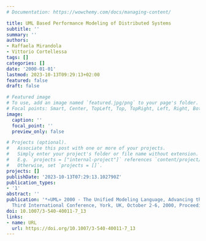```yaml
---
# Documentation: https://wowchemy.com/docs/managing-content/

title: UML Based Performance Modeling of Distributed Systems
subtitle: ''
summary: ''
authors:
- Raffaela Mirandola
- Vittorio Cortellessa
tags: []
categories: []
date: '2000-01-01'
lastmod: 2023-10-13T09:29:13+02:00
featured: false
draft: false

# Featured image
# To use, add an image named `featured.jpg/png` to your page's folder.
# Focal points: Smart, Center, TopLeft, Top, TopRight, Left, Right, BottomLeft, Bottom, BottomRight.
image:
  caption: ''
  focal_point: ''
  preview_only: false

# Projects (optional).
#   Associate this post with one or more of your projects.
#   Simply enter your project's folder or file name without extension.
#   E.g. `projects = ["internal-project"]` references `content/project/deep-learning/index.md`.
#   Otherwise, set `projects = []`.
projects: []
publishDate: '2023-10-13T07:29:13.102790Z'
publication_types:
- '1'
abstract: ''
publication: '*«UML» 2000 - The Unified Modeling Language, Advancing the Standard,
  Third International Conference, York, UK, October 2-6, 2000, Proceedings*'
doi: 10.1007/3-540-40011-7_13
links:
- name: URL
  url: https://doi.org/10.1007/3-540-40011-7_13
---
```

